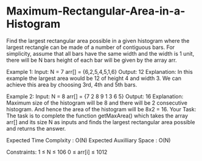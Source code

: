 # Maximum-Rectangular-Area-in-a-Histogram
Find the largest rectangular area possible in a given histogram where the largest rectangle can be made of a number of contiguous bars. For simplicity, assume that all bars have the same width and the width is 1 unit, there will be N bars height of each bar will be given by the array arr.

Example 1:
Input:
N = 7
arr[] = {6,2,5,4,5,1,6}
Output: 12
Explanation: In this example the largest area would be 12 of height 4 and width 3. We can achieve this 
area by choosing 3rd, 4th and 5th bars.




Example 2:
Input:
N = 8
arr[] = {7 2 8 9 1 3 6 5}
Output: 16
Explanation: Maximum size of the histogram 
will be 8  and there will be 2 consecutive 
histogram. And hence the area of the 
histogram will be 8x2 = 16.
Your Task:
The task is to complete the function getMaxArea() which takes the array arr[] and its size N as inputs and finds the largest rectangular area possible and returns the answer.

Expected Time Complxity : O(N)
Expected Auxilliary Space : O(N)

Constraints:
1 ≤ N ≤ 106
0 ≤ arr[i] ≤ 1012
